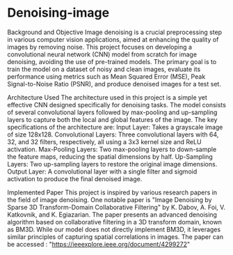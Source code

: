 # Denoising-image

Background and Objective
Image denoising is a crucial preprocessing step in various computer vision applications, aimed at enhancing the quality of images by removing noise. This project focuses on developing a convolutional neural network (CNN) model from scratch for image denoising, avoiding the use of pre-trained models. The primary goal is to train the model on a dataset of noisy and clean images, evaluate its performance using metrics such as Mean Squared Error (MSE), Peak Signal-to-Noise Ratio (PSNR), and produce denoised images for a test set.

Architecture Used
The architecture used in this project is a simple yet effective CNN designed specifically for denoising tasks. The model consists of several convolutional layers followed by max-pooling and up-sampling layers to capture both the local and global features of the image. The key specifications of the architecture are:
Input Layer: Takes a grayscale image of size 128x128.
Convolutional Layers: Three convolutional layers with 64, 32, and 32 filters, respectively, all using a 3x3 kernel size and ReLU activation.
Max-Pooling Layers: Two max-pooling layers to down-sample the feature maps, reducing the spatial dimensions by half.
Up-Sampling Layers: Two up-sampling layers to restore the original image dimensions.
Output Layer: A convolutional layer with a single filter and sigmoid activation to produce the final denoised image.

Implemented Paper
This project is inspired by various research papers in the field of image denoising. One notable paper is "Image Denoising by Sparse 3D Transform-Domain Collaborative Filtering" by K. Dabov, A. Foi, V. Katkovnik, and K. Egiazarian. The paper presents an advanced denoising algorithm based on collaborative filtering in a 3D transform domain, known as BM3D. While our model does not directly implement BM3D, it leverages similar principles of capturing spatial correlations in images. The paper can be accessed : "https://ieeexplore.ieee.org/document/4299272"
